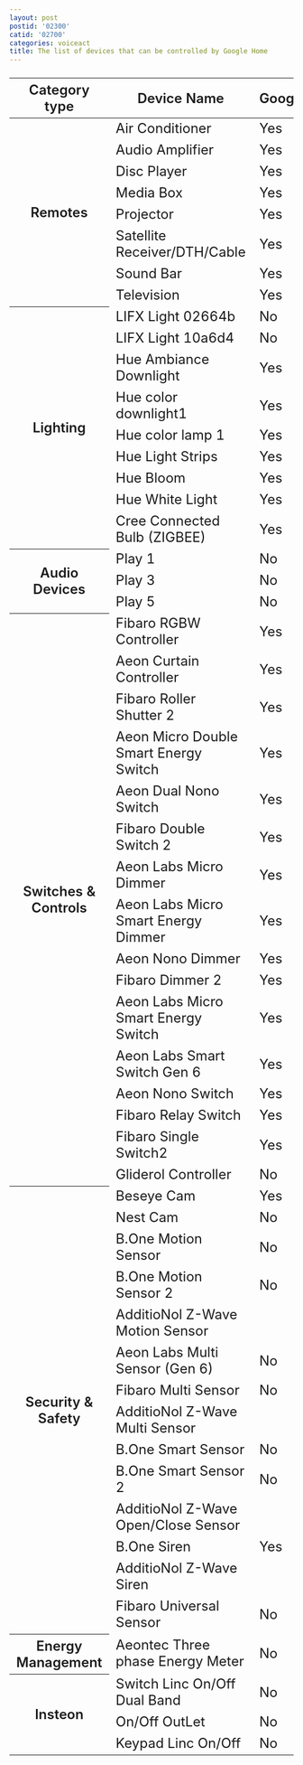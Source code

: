 ```yaml
---
layout: post
postid: '02300'
catid: '02700'
categories: voiceact
title: The list of devices that can be controlled by Google Home
---
```


<style>
table {
  max-width: 550px !important;
  font-size: 1.5rem;
}
th {
  font-weight: 600;
  vertical-align: middle !important;
}
</style>

<table class="table table-bordered">
  <thead>
    <tr>
      <th class="text-center">Category type</th>
      <th>Device Name</th>
      <th>Google</th>
    </tr>
  </thead>
  <tbody>
    <tr>
      <th class="text-center" rowspan="8">Remotes</th>
      <td>Air Conditioner</td>
      <td>Yes</td>
    </tr>
    <tr>
      <td>Audio Amplifier</td>
      <td>Yes</td>
    </tr>
    <tr>
      <td>Disc Player</td>
      <td>Yes</td>
    </tr>
    <tr>
      <td>Media Box</td>
      <td>Yes</td>
    </tr>
    <tr>
      <td>Projector</td>
      <td>Yes</td>
    </tr>
    <tr>
      <td>Satellite Receiver/DTH/Cable</td>
      <td>Yes</td>
    </tr>
    <tr>
      <td>Sound Bar</td>
      <td>Yes</td>
    </tr>
    <tr>
      <td>Television</td>
      <td>Yes</td>
    </tr>
    <tr>
      <th class="text-center" rowspan="9">Lighting</th>
      <td>LIFX Light 02664b</td>
      <td>No</td>
    </tr>
    <tr>
      <td>LIFX Light 10a6d4</td>
      <td>No</td>
    </tr>
    <tr>
      <td>Hue Ambiance Downlight</td>
      <td>Yes</td>
    </tr>
    <tr>
      <td>Hue color downlight1</td>
      <td>Yes</td>
    </tr>
    <tr>
      <td>Hue color lamp 1</td>
      <td>Yes</td>
    </tr>
    <tr>
      <td>Hue Light Strips</td>
      <td>Yes</td>
    </tr>
    <tr>
      <td>Hue Bloom</td>
      <td>Yes</td>
    </tr>
    <tr>
      <td>Hue White Light</td>
      <td>Yes</td>
    </tr>
    <tr>
      <td>Cree Connected Bulb (ZIGBEE)</td>
      <td>Yes</td>
    </tr>
    <tr>
      <th class="text-center" rowspan="3">Audio Devices</th>
      <td>Play 1</td>
      <td>No</td>
    </tr>
    <tr>
      <td>Play 3</td>
      <td>No</td>
    </tr>
    <tr>
      <td>Play 5</td>
      <td>No</td>
    </tr>
    <tr>
      <th class="text-center" rowspan="16">Switches &amp; Controls</th>
      <td>Fibaro RGBW Controller</td>
      <td>Yes</td>
    </tr>
    <tr>
      <td>Aeon Curtain Controller</td>
      <td>Yes</td>
    </tr>
    <tr>
      <td>Fibaro Roller Shutter 2</td>
      <td>Yes</td>
    </tr>
    <tr>
      <td>Aeon Micro Double Smart Energy Switch</td>
      <td>Yes</td>
    </tr>
    <tr>
      <td>Aeon Dual Nono Switch</td>
      <td>Yes</td>
    </tr>
    <tr>
      <td>Fibaro Double Switch 2</td>
      <td>Yes</td>
    </tr>
    <tr>
      <td>Aeon Labs Micro Dimmer</td>
      <td>Yes</td>
    </tr>
    <tr>
      <td>Aeon Labs Micro Smart Energy Dimmer</td>
      <td>Yes</td>
    </tr>
    <tr>
      <td>Aeon Nono Dimmer</td>
      <td>Yes</td>
    </tr>
    <tr>
      <td>Fibaro Dimmer 2</td>
      <td>Yes</td>
    </tr>
    <tr>
      <td>Aeon Labs Micro Smart Energy Switch</td>
      <td>Yes</td>
    </tr>
    <tr>
      <td>Aeon Labs Smart Switch Gen 6</td>
      <td>Yes</td>
    </tr>
    <tr>
      <td>Aeon Nono Switch</td>
      <td>Yes</td>
    </tr>
    <tr>
      <td>Fibaro Relay Switch</td>
      <td>Yes</td>
    </tr>
    <tr>
      <td>Fibaro Single Switch2</td>
      <td>Yes</td>
    </tr>
    <tr>
      <td>Gliderol Controller</td>
      <td>No</td>
    </tr>
    <tr>
      <th class="text-center" rowspan="14">Security &amp; Safety</th>
      <td>Beseye Cam</td>
      <td>Yes</td>
    </tr>
    <tr>
      <td>Nest Cam</td>
      <td>No</td>
    </tr>
    <tr>
      <td>B.One Motion Sensor</td>
      <td>No</td>
    </tr>
    <tr>
      <td>B.One Motion Sensor 2</td>
      <td>No</td>
    </tr>
    <tr>
      <td>AdditioNol Z-Wave Motion Sensor</td>
      <td>&nbsp;</td>
    </tr>
    <tr>
      <td>Aeon Labs Multi Sensor (Gen 6)</td>
      <td>No</td>
    </tr>
    <tr>
      <td>Fibaro Multi Sensor</td>
      <td>No</td>
    </tr>
    <tr>
      <td>AdditioNol Z-Wave Multi Sensor</td>
      <td>&nbsp;</td>
    </tr>
    <tr>
      <td>B.One Smart Sensor</td>
      <td>No</td>
    </tr>
    <tr>
      <td>B.One Smart Sensor 2</td>
      <td>No</td>
    </tr>
    <tr>
      <td>AdditioNol Z-Wave Open/Close Sensor</td>
      <td>&nbsp;</td>
    </tr>
    <tr>
      <td>B.One Siren</td>
      <td>Yes</td>
    </tr>
    <tr>
      <td>AdditioNol Z-Wave Siren</td>
      <td>&nbsp;</td>
    </tr>
    <tr>
      <td>Fibaro Universal Sensor</td>
      <td>No</td>
    </tr>
    <tr>
      <th class="text-center">Energy Management</th>
      <td>Aeontec Three phase Energy Meter</td>
      <td>No</td>
    </tr>
    <tr>
      <th class="text-center" rowspan="3">Insteon</th>
      <td>Switch Linc On/Off Dual Band</td>
      <td>No</td>
    </tr>
    <tr>
      <td>On/Off OutLet </td>
      <td>No</td>
    </tr>
    <tr>
      <td>Keypad Linc On/Off</td>
      <td>No</td>
    </tr>
  </tbody>
</table>